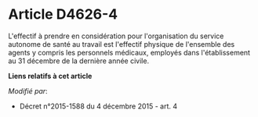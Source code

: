 # Article D4626-4

L'effectif à prendre en considération pour l'organisation du service autonome de santé au travail est l'effectif physique de
l'ensemble des agents y compris les personnels médicaux, employés dans l'établissement au 31 décembre de la dernière année
civile.

**Liens relatifs à cet article**

_Modifié par_:

  - Décret n°2015-1588 du 4 décembre 2015 - art. 4
